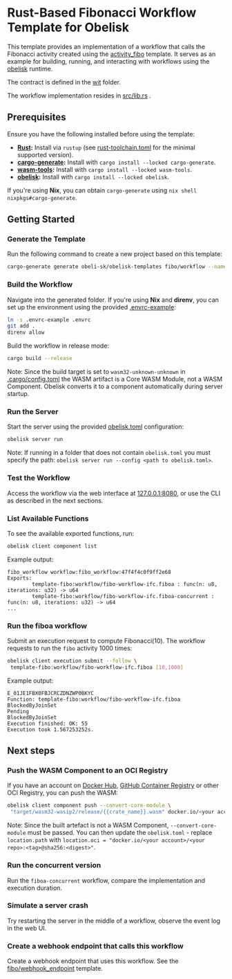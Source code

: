 # Rust-Based Fibonacci Workflow Template for Obelisk

This template provides an implementation of a workflow that calls the Fibonacci activity
created using the [activity_fibo](../activity_fibo) template.
It serves as an example for building, running,
and interacting with workflows using the [obelisk](https://github.com/obeli-sk/obelisk) runtime.

The contract is defined in the [wit](./wit/) folder.

The workflow implementation resides in [src/lib.rs](./src/lib.rs) .

## Prerequisites
Ensure you have the following installed before using the template:

* **[Rust](https://rustup.rs/):** Install via `rustup` (see [rust-toolchain.toml](./rust-toolchain.toml) for the minimal supported version).
* **[cargo-generate](https://crates.io/crates/cargo-generate):** Install with `cargo install --locked cargo-generate`.
* **[wasm-tools](https://crates.io/crates/wasm-tools):** Install with `cargo install --locked wasm-tools`.
* **[obelisk](https://github.com/obeli-sk/obelisk):** Install with `cargo install --locked obelisk`.

If you're using **Nix**, you can obtain `cargo-generate` using `nix shell nixpkgs#cargo-generate`.

## Getting Started

### Generate the Template
Run the following command to create a new project based on this template:
```sh
cargo-generate generate obeli-sk/obelisk-templates fibo/workflow --name fibo_workflow
```

### Build the Workflow
Navigate into the generated folder.
If you're using **Nix** and **direnv**, you can set up the environment using the provided [.envrc-example](./.envrc-example):
```sh
ln -s .envrc-example .envrc
git add .
direnv allow
```

Build the workflow in release mode:
```sh
cargo build --release
```

Note: Since the build target is set to `wasm32-unknown-unknown` in [.cargo/config.toml](.cargo/config.toml)
the WASM artifact is a Core WASM Module, not a WASM Component. Obelisk converts it to a component automatically during
server startup.

### Run the Server
Start the server using the provided [obelisk.toml](./obelisk.toml) configuration:
```sh
obelisk server run
```
Note: If running in a folder that does not contain `obelisk.toml` you must specify the path:
`obelisk server run --config <path to obelisk.toml>`.

### Test the Workflow
Access the workflow via the web interface at [127.0.0.1:8080](http://127.0.0.1:8080),
or use the CLI as described in the next sections.

### List Available Functions
To see the available exported functions, run:
```sh
obelisk client component list
```
Example output:
```
fibo_workflow workflow:fibo_workflow:47f4f4c0f9ff2e68
Exports:
        template-fibo:workflow/fibo-workflow-ifc.fiboa : func(n: u8, iterations: u32) -> u64
        template-fibo:workflow/fibo-workflow-ifc.fiboa-concurrent : func(n: u8, iterations: u32) -> u64
...
```

### Run the fiboa workflow
Submit an execution request to compute Fibonacci(10). The workflow requests to
run the `fibo` activity 1000 times:
```sh
obelisk client execution submit --follow \
 template-fibo:workflow/fibo-workflow-ifc.fiboa [10,1000]
```
Example output:
```
E_01JE1FBX0FBJCRCZDNZWP0BKYC
Function: template-fibo:workflow/fibo-workflow-ifc.fiboa
BlockedByJoinSet
Pending
BlockedByJoinSet
Execution finished: OK: 55
Execution took 1.567253252s.
```

## Next steps

### Push the WASM Component to an OCI Registry
If you have an account on [Docker Hub](https://hub.docker.com), [GitHub Container Registry](https://github.com/container-registry/)
or other OCI Registry, you can push the WASM:
```sh
obelisk client component push --convert-core-module \
 "target/wasm32-wasip2/release/{{crate_name}}.wasm" docker.io/<your account>/<your repo>:<tag>
```
Note: Since the built artefact is not a WASM Component, `--convert-core-module` must be passed.
You can then update the `obelisk.toml` - replace `location.path` with `location.oci = "docker.io/<your account>/<your repo>:<tag>@sha256:<digest>"`.

### Run the concurrent version
Run the `fiboa-concurrent` workflow, compare the implementation and execution duration.

### Simulate a server crash
Try restarting the server in the middle of a workflow, observe the event log in the web UI.

### Create a webhook endpoint that calls this workflow
Create a webhook endpoint that uses this workflow. See the [fibo/webhook_endpoint](../webhook_endpoint) template.
